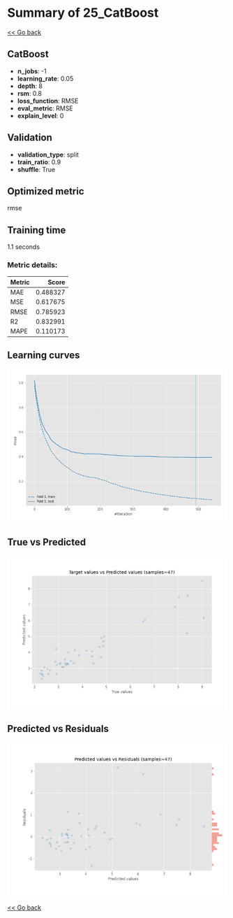 # Summary of 25_CatBoost

[<< Go back](../README.md)


## CatBoost
- **n_jobs**: -1
- **learning_rate**: 0.05
- **depth**: 8
- **rsm**: 0.8
- **loss_function**: RMSE
- **eval_metric**: RMSE
- **explain_level**: 0

## Validation
 - **validation_type**: split
 - **train_ratio**: 0.9
 - **shuffle**: True

## Optimized metric
rmse

## Training time

1.1 seconds

### Metric details:
| Metric   |    Score |
|:---------|---------:|
| MAE      | 0.488327 |
| MSE      | 0.617675 |
| RMSE     | 0.785923 |
| R2       | 0.832991 |
| MAPE     | 0.110173 |



## Learning curves
![Learning curves](learning_curves.png)
## True vs Predicted

![True vs Predicted](true_vs_predicted.png)


## Predicted vs Residuals

![Predicted vs Residuals](predicted_vs_residuals.png)



[<< Go back](../README.md)
